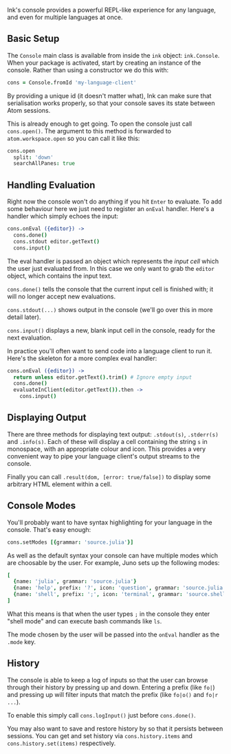 Ink's console provides a powerful REPL-like experience for any language, and even for multiple languages at once.

## Basic Setup

The `Console` main class is available from inside the `ink` object: `ink.Console`. When your package is activated, start by creating an instance of the console. Rather than using a constructor we do this with:

```coffee
cons = Console.fromId 'my-language-client'
```

By providing a unique id (it doesn't matter what), Ink can make sure that serialisation works properly, so that your console saves its state between Atom sessions.

This is already enough to get going. To open the console just call `cons.open()`. The argument to this method is forwarded to `atom.workspace.open` so you can call it like this:

```coffee
cons.open
  split: 'down'
  searchAllPanes: true
```

## Handling Evaluation

Right now the console won't do anything if you hit `Enter` to evaluate. To add some behaviour here we just need to register an `onEval` handler. Here's a handler which simply echoes the input:

```coffee
cons.onEval ({editor}) ->
  cons.done()
  cons.stdout editor.getText()
  cons.input()
```

The eval handler is passed an object which represents the *input cell* which the user just evaluated from. In this case we only want to grab the `editor` object, which contains the input text.

`cons.done()` tells the console that the current input cell is finished with; it will no longer accept new evaluations.

`cons.stdout(...)` shows output in the console (we'll go over this in more detail later).

`cons.input()` displays a new, blank input cell in the console, ready for the next evaluation.

In practice you'll often want to send code into a language client to run it. Here's the skeleton for a more complex eval handler:

```coffee
cons.onEval ({editor}) ->
  return unless editor.getText().trim() # Ignore empty input
  cons.done()
  evaluateInClient(editor.getText()).then ->
    cons.input()
```

## Displaying Output

There are three methods for displaying text output: `.stdout(s)`, `.stderr(s)` and `.info(s)`. Each of these will display a cell containing the string `s` in monospace, with an appropriate colour and icon. This provides a very convenient way to pipe your language client's output streams to the console.

Finally you can call `.result(dom, [error: true/false])` to display some arbitrary HTML element within a cell.

## Console Modes

You'll probably want to have syntax highlighting for your language in the console. That's easy enough:

```coffee
cons.setModes [{grammar: 'source.julia'}]
```

As well as the default syntax your console can have multiple modes which are choosable by the user. For example, Juno sets up the following modes:

```coffee
[
  {name: 'julia', grammar: 'source.julia'}
  {name: 'help', prefix: '?', icon: 'question', grammar: 'source.julia'}
  {name: 'shell', prefix: ';', icon: 'terminal', grammar: 'source.shell'}
]
```

What this means is that when the user types `;` in the console they enter "shell mode" and can execute bash commands like `ls`.

The mode chosen by the user will be passed into the `onEval` handler as the `.mode` key.

## History

The console is able to keep a log of inputs so that the user can browse through their history by pressing up and down. Entering a prefix (like `fo|`) and pressing up will filter inputs that match the prefix (like `fo|o()` and `fo|r ...`).

To enable this simply call `cons.logInput()` just before `cons.done()`.

You may also want to save and restore history by so that it persists between sessions. You can get and set history via `cons.history.items` and `cons.history.set(items)` respectively.
